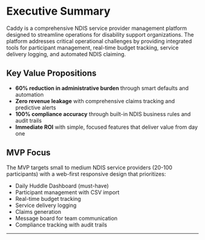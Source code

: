 # Executive Summary

Caddy is a comprehensive NDIS service provider management platform designed to streamline operations for disability support organizations. The platform addresses critical operational challenges by providing integrated tools for participant management, real-time budget tracking, service delivery logging, and automated NDIS claiming.

## Key Value Propositions
- **60% reduction in administrative burden** through smart defaults and automation
- **Zero revenue leakage** with comprehensive claims tracking and predictive alerts
- **100% compliance accuracy** through built-in NDIS business rules and audit trails
- **Immediate ROI** with simple, focused features that deliver value from day one

## MVP Focus
The MVP targets small to medium NDIS service providers (20-100 participants) with a web-first responsive design that prioritizes:
- Daily Huddle Dashboard (must-have)
- Participant management with CSV import
- Real-time budget tracking
- Service delivery logging
- Claims generation
- Message board for team communication
- Compliance tracking with audit trails

---
